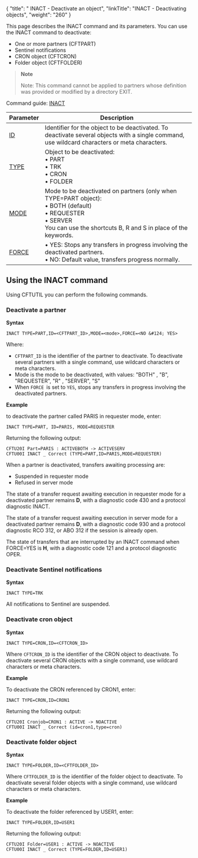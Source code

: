 {
    "title": "           INACT  - Deactivate an object",
    "linkTitle": "INACT - Deactivating objects",
    "weight": "260"
}<span id="kanchor67"></span>

This page describes the INACT command and its parameters. You can use the INACT command to deactivate:

- One or more partners (CFTPART)
- Sentinel notifications
- CRON object (CFTCRON)
- Folder object (CFTFOLDER)

> **Note**
>
> Note: This command cannot be applied to partners whose definition was provided
> or modified by a directory EXIT.

Command guide: [INACT](../../../command_summary#INACT)


| Parameter  | Description  |
| --- | --- |
| <a href="../../../command_summary/parameter_intro/id">ID</a>  | Identifier for the object to be deactivated. To deactivate several objects with a single command, use wildcard characters or meta characters. |
| <a href="../../../command_summary/parameter_intro/type">TYPE</a>  | Object to be deactivated:<br/> • PART<br/> • TRK<br/> • CRON<br/> • FOLDER |
| <a href="../../../command_summary/parameter_intro/mode">MODE</a>  | Mode to be deactivated on partners (only when TYPE=PART object):<br/> • BOTH (default)<br/> • REQUESTER<br/> • SERVER<br/> You can use the shortcuts B, R and S in place of the keywords. |
| <a href="../../../command_summary/parameter_intro/force">FORCE</a> |  • YES: Stops any transfers in progress involving the deactivated partners.<br/> • NO: Default value, transfers progress normally. |


Using the INACT command
-----------------------

Using CFTUTIL you can perform the following commands.

### Deactivate a partner

****Syntax****

```
INACT TYPE=PART,ID=<CFTPART_ID>,MODE=<mode>,FORCE=<NO &#124; YES>
```

Where:

- `CFTPART_ID` is the identifier of the partner to deactivate. To deactivate several partners with a single command, use wildcard characters or meta characters.
- Mode is the mode to be deactivated, with values: "BOTH" , "B", "REQUESTER", "R" , "SERVER", "S"
- When `FORCE `is set to `YES`, stops any transfers in progress involving the deactivated partners.

****Example****

to deactivate the partner called PARIS in requester mode, enter:

```
INACT TYPE=PART, ID=PARIS, MODE=REQUESTER
```

Returning the following output:

```
CFTU20I Part=PARIS : ACTIVEBOTH -> ACTIVESERV
CFTU00I INACT _ Correct (TYPE=PART,ID=PARIS,MODE=REQUESTER)
```

When a partner is deactivated, transfers awaiting processing are:

- Suspended in requester mode
- Refused in server mode

The state of a transfer request awaiting execution in requester mode
for a deactivated partner remains ****D****,
with a diagnostic code 430 and a protocol diagnostic INACT.

The state of a transfer request awaiting execution in server mode for
a deactivated partner remains ****D****,
with a diagnostic code 930 and a protocol diagnostic RCO 312, or ABO 312
if the session is already open.

The state of transfers that are interrupted by an INACT command when
FORCE=YES is ****H****, with a diagnostic
code 121 and a protocol diagnostic OPER.

### Deactivate Sentinel notifications

****Syntax****

```
INACT TYPE=TRK
```

All notifications to Sentinel are suspended.

### Deactivate cron object

****Syntax****

```
INACT TYPE=CRON,ID=<CFTCRON_ID>
```

Where `CFTCRON_ID` is the identifier of the CRON object to deactivate. To deactivate several CRON objects with a single command, use wildcard characters or meta characters.

****Example****

To deactivate the CRON referenced by CRON1, enter:

```
INACT TYPE=CRON,ID=CRON1
```

Returning the following output:

```
CFTU20I Cronjob=CRON1 : ACTIVE -> NOACTIVE
CFTU00I INACT _ Correct (id=cron1,type=cron)
```

### Deactivate folder object

****Syntax****

```
INACT TYPE=FOLDER,ID=<CFTFOLDER_ID>
```

Where `CFTFOLDER_ID` is the identifier of the folder object to deactivate. To deactivate several folder objects with a single command, use wildcard characters or meta characters.

****Example****

To deactivate the folder referenced by USER1, enter:

```
INACT TYPE=FOLDER,ID=USER1
```

Returning the following output:

```
CFTU20I Folder=USER1 : ACTIVE -> NOACTIVE
CFTU00I INACT _ Correct (TYPE=FOLDER,ID=USER1)
```
